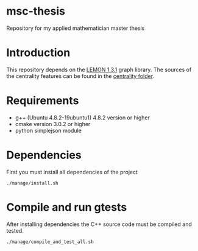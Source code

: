 msc-thesis
================

Repository for my applied mathematician master thesis

# Introduction

This repository depends on the [LEMON 1.3.1](http://lemon.cs.elte.hu/trac/lemon) graph library.
The sources of the centrality features can be found in the [centrality folder](/src/cpp).

# Requirements

  * g++ (Ubuntu 4.8.2-19ubuntu1) 4.8.2 version or higher
  * cmake version 3.0.2 or higher
  * python simplejson module

# Dependencies
First you must install all dependencies of the project

```batch
./manage/install.sh
```

# Compile and run gtests
After installing dependencies the C++ source code must be compiled and tested.

```batch
./manage/compile_and_test_all.sh
```

